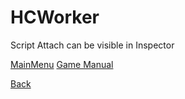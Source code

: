 # HCWorker
 Script Attach can be visible in Inspector
 
 
 [MainMenu](./)
 [Game Manual](./Manual)
 
 
  [Back](/Game)